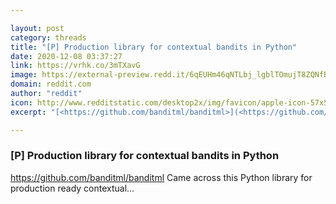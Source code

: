 ```yaml
---

layout: post
category: threads
title: "[P] Production library for contextual bandits in Python"
date: 2020-12-08 03:37:27
link: https://vrhk.co/3mTXavG
image: https://external-preview.redd.it/6qEUHm46qNTLbj_lgblTOmujT8ZQNfBlat3vr_WRopU.jpg?width=400&height=209.42408377&auto=webp&crop=400:209.42408377,smart&s=7ef1816f62073dcc205b6164ae2d087518181cc6
domain: reddit.com
author: "reddit"
icon: http://www.redditstatic.com/desktop2x/img/favicon/apple-icon-57x57.png
excerpt: "[<https://github.com/banditml/banditml>](<https://github.com/banditml/banditml>) Came across this Python library for production ready contextual..."

---
```


### [P] Production library for contextual bandits in Python

[<https://github.com/banditml/banditml>](<https://github.com/banditml/banditml>) Came across this Python library for production ready contextual...